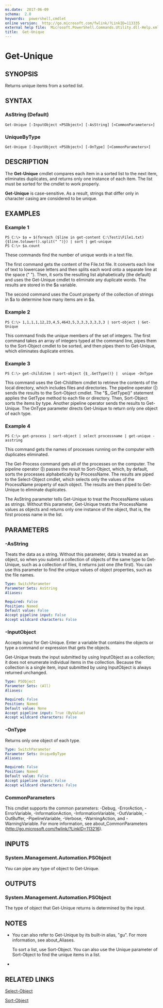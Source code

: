 ```yaml
---
ms.date:  2017-06-09
schema:  2.0
keywords:  powershell,cmdlet
online version:  http://go.microsoft.com/fwlink/?LinkID=113335
external help file:  Microsoft.PowerShell.Commands.Utility.dll-Help.xml
title:  Get-Unique
---
```


# Get-Unique
## SYNOPSIS
Returns unique items from a sorted list.
## SYNTAX

### AsString (Default)
```
Get-Unique [-InputObject <PSObject>] [-AsString] [<CommonParameters>]
```

### UniqueByType
```
Get-Unique [-InputObject <PSObject>] [-OnType] [<CommonParameters>]
```

## DESCRIPTION
The **Get-Unique** cmdlet compares each item in a sorted list to the next item, eliminates duplicates, and returns only one instance of each item.
The list must be sorted for the cmdlet to work properly.

**Get-Unique** is case-sensitive.
As a result, strings that differ only in character casing are considered to be unique.
## EXAMPLES

### Example 1
```
PS C:\> $a = $(foreach ($line in get-content C:\Test1\File1.txt) {$line.tolower().split(" ")}) | sort | get-unique
PS C:\> $a.count
```

These commands find the number of unique words in a text file.

The first command gets the content of the File.txt file.
It converts each line of text to lowercase letters and then splits each word onto a separate line at the space (" ").
Then, it sorts the resulting list alphabetically (the default) and uses the Get-Unique cmdlet to eliminate any duplicate words.
The results are stored in the $a variable.

The second command uses the Count property of the collection of strings in $a to determine how many items are in $a.
### Example 2
```
PS C:\> 1,1,1,1,12,23,4,5,4643,5,3,3,3,3,3,3,3 | sort-object | Get-Unique
```

This command finds the unique members of the set of integers.
The first command takes an array of integers typed at the command line, pipes them to the Sort-Object cmdlet to be sorted, and then pipes them to Get-Unique, which eliminates duplicate entries.
### Example 3
```
PS C:\> get-childitem | sort-object {$_.GetType()} |  unique -OnType
```

This command uses the Get-ChildItem cmdlet to retrieve the contents of the local directory, which includes files and directories.
The pipeline operator (|) sends the results to the Sort-Object cmdlet.
The "$_.GetType()" statement applies the GetType method to each file or directory.
Then, Sort-Object sorts the items by type.
Another pipeline operator sends the results to Get-Unique.
The OnType parameter directs Get-Unique to return only one object of each type.
### Example 4
```
PS C:\> get-process | sort-object | select processname | get-unique -asstring
```

This command gets the names of processes running on the computer with duplicates eliminated.

The Get-Process command gets all of the processes on the computer.
The pipeline operator (|) passes the result to Sort-Object, which, by default, sorts the processes alphabetically by ProcessName.
The results are piped to the Select-Object cmdlet, which selects only the values of the ProcessName property of each object.
The results are then piped to Get-Unique to eliminate duplicates.

The AsString parameter tells Get-Unique to treat the ProcessName values as strings.
Without this parameter, Get-Unique treats the ProcessName values as objects and returns only one instance of the object, that is, the first process name in the list.
## PARAMETERS

### -AsString
Treats the data as a string.
Without this parameter, data is treated as an object, so when you submit a collection of objects of the same type to Get-Unique, such as a collection of files, it returns just one (the first).
You can use this parameter to find the unique values of object properties, such as the file names.

```yaml
Type: SwitchParameter
Parameter Sets: AsString
Aliases: 

Required: False
Position: Named
Default value: False
Accept pipeline input: False
Accept wildcard characters: False
```

### -InputObject
Accepts input for Get-Unique.
Enter a variable that contains the objects or type a command or expression that gets the objects.

Get-Unique treats the input submitted by using InputObject as a collection; it does not enumerate individual items in the collection.
Because the collection is a single item, input submitted by using InputObject is always returned unchanged.

```yaml
Type: PSObject
Parameter Sets: (All)
Aliases: 

Required: False
Position: Named
Default value: None
Accept pipeline input: True (ByValue)
Accept wildcard characters: False
```

### -OnType
Returns only one object of each type.

```yaml
Type: SwitchParameter
Parameter Sets: UniqueByType
Aliases: 

Required: False
Position: Named
Default value: False
Accept pipeline input: False
Accept wildcard characters: False
```

### CommonParameters
This cmdlet supports the common parameters: -Debug, -ErrorAction, -ErrorVariable, -InformationAction, -InformationVariable, -OutVariable, -OutBuffer, -PipelineVariable, -Verbose, -WarningAction, and -WarningVariable. For more information, see about_CommonParameters (http://go.microsoft.com/fwlink/?LinkID=113216).
## INPUTS

### System.Management.Automation.PSObject
You can pipe any type of object to Get-Unique.
## OUTPUTS

### System.Management.Automation.PSObject
The type of object that Get-Unique returns is determined by the input.
## NOTES
* You can also refer to Get-Unique by its built-in alias, "gu". For more information, see about_Aliases.

  To sort a list, use Sort-Object.
You can also use the Unique parameter of Sort-Object to find the unique items in a list.

*
## RELATED LINKS

[Select-Object](Select-Object.md)

[Sort-Object](Sort-Object.md)

